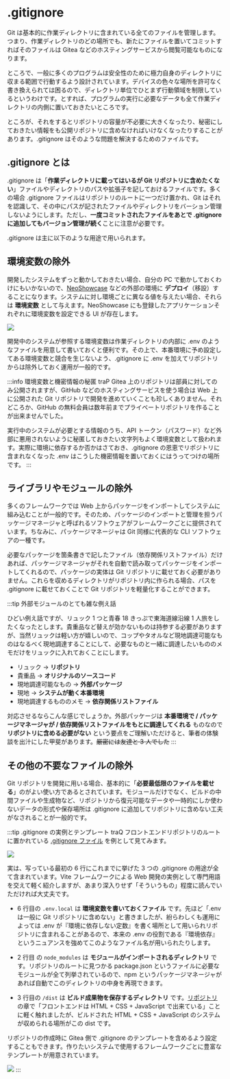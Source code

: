 # .gitignore

Git は基本的に作業ディレクトリに含まれている全てのファイルを管理します。つまり、作業ディレクトリのどの場所でも、新たにファイルを置いてコミットすればそのファイルは Gitea などのホスティングサービスから閲覧可能なものになります。

ところで、一般に多くのプログラムは安全性のために極力自身のディレクトリに収まる範囲で行動するよう設計されています。デバイスの色々な場所を許可なく書き換えられては困るので、ディレクトリ単位でひとまず行動領域を制限しているというわけです。とすれば、プログラムの実行に必要なデータも全て作業ディレクトリの内側に置いておきたいところです。

ところが、それをするとリポジトリの容量が不必要に大きくなったり、秘密にしておきたい情報をも公開リポジトリに含めなければいけなくなったりすることがあります。.gitignore はそのような問題を解決するためのファイルです。

## .gitignore とは

.gitignore は「**作業ディレクトリに載ってはいるが Git リポジトリに含めたくない**」ファイルやディレクトリのパスや拡張子を記しておけるファイルです。多くの場合 .gitignore ファイルはリポジトリのルートに一つだけ置かれ、Git はそれを認識して、その中にパスが記されたファイルやディレクトリをバーション管理しないようにします。ただし、**一度コミットされたファイルをあとで .gitignore に追加してもバージョン管理が続く**ことに注意が必要です。

.gitignore は主に以下のような用途で用いられます。

## 環境変数の除外

開発したシステムをずっと動かしておきたい場合、自分の PC で動かしておくわけにもいかないので、[NeoShowcase](https://ns.trap.jp) などの外部の環境に **デプロイ**（移設）することになります。システムに対し環境ごとに異なる値を与えたい場合、それらは **環境変数** として与えます。NeoShowcase にも登録したアプリケーションそれぞれに環境変数を設定できる UI が存在します。

![](https://md.trap.jp/uploads/upload_37df31b5612b2a7c87af06a9658a780f.png)

開発中のシステムが参照する環境変数は作業ディレクトリの内部に .env のようなファイルを用意して書いておくと便利です。その上で、本番環境に予め設定してある環境変数と競合を生じないよう、.gitignore に .env を加えてリポジトリからは除外しておく運用が一般的です。

:::info 環境変数と機密情報の秘匿
traP Gitea 上のリポジトリは部員に対してのみ公開されますが、GitHub などのホスティングサービスを使う場合は Web 上に公開された Git リポジトリで開発を進めていくことも珍しくありません。それどころか、GitHub の無料会員は数年前までプライベートリポジトリを作ることが出来ませんでした。

実行中のシステムが必要とする情報のうち、API トークン（パスワード）など外部に悪用されないように秘匿しておきたい文字列もよく環境変数として扱われます。実際に環境に依存するか否かはさておき、.gitignore の恩恵でリポジトリに含まれなくなった .env はこうした機密情報を置いておくにはうってつけの場所です。
:::

## ライブラリやモジュールの除外

多くのフレームワークでは Web 上からパッケージをインポートしてシステムに組み込むことが一般的です。そのため、パッケージのインポートと管理を担うパッケージマネージャと呼ばれるソフトウェアがフレームワークごとに提供されています。ちなみに、パッケージマネージャは Git 同様に代表的な CLI ソフトウェアの一種です。

必要なパッケージを箇条書きで記したファイル（依存関係リストファイル）だけあれば、パッケージマネージャがそれを自動で読み取ってパッケージをインポートしてくれるので、パッケージの実体は Git リポジトリに載せておく必要がありません。これらを収めるディレクトリがリポジトリ内に作られる場合、パスを .gitignore に載せておくことで Git リポジトリを軽量化することができます。

:::tip 外部モジュールのとても雑な例え話

ひどい例え話ですが、リュック 1 つと青春 18 きっぷで東海道線沿線 1 人旅をしたくなったとします。貴重品など替えが効かないものは持参する必要がありますが、当然リュックは軽い方が嬉しいので、コップやタオルなど現地調達可能なものはなるべく現地調達することにして、必要なものと一緒に調達したいもののメモだけをリュックに入れておくことにします。

- リュック -> **リポジトリ**
- 貴重品 -> **オリジナルのソースコード**
- 現地調達可能なもの -> **外部パッケージ**
- 現地 -> **システムが動く本番環境**
- 現地調達するもののメモ -> **依存関係リストファイル**

対応させるならこんな感じでしょうか。外部パッケージは **本番環境で / パッケージマネージャが / 依存関係リストファイルをもとに調達してくれる** ものなので **リポジトリに含める必要がない** という要点をご理解いただけると、筆者の体験談を出汁にした甲斐があります。~~厳密には友達と 3 人でした~~
:::

## その他の不要なファイルの除外

Git リポジトリを開発に用いる場合、基本的に「**必要最低限のファイルを載せる**」のがよい使い方であるとされています。モジュールだけでなく、ビルドの中間ファイルや生成物など、リポジトリから復元可能なデータや一時的にしか使わないデータの形式や保存場所は .gitignore に追加してリポジトリに含めない工夫がなされることが一般的です。

:::tip .gitignore の実例とテンプレート
traQ フロントエンドリポジトリのルートに置かれている [.gitignore ファイル](https://github.com/traPtitech/traQ_S-UI/blob/master/.gitignore) を例として見てみます。

![](https://md.trap.jp/uploads/upload_c6f36e1ffb29011a1916357da80e14fb.png)

実は、写っている最初の 6 行にこれまでに挙げた 3 つの .gitignore の用途が全て含まれています。Vite フレームワークによる Web 開発の実例として専門用語を交えて軽く紹介しますが、あまり深入りせず「そういうもの」程度に読んでいただければ大丈夫です。

- 6 行目の `.env.local` は **環境変数を書いておくファイル** です。先ほど「.env は一般に Git リポジトリに含めない」と書きましたが、紛らわしくも運用によっては .env が『環境に依存しない定数』を書く場所として用いられリポジトリに含まれることがあるので、本来の .env の役割である『環境依存』というニュアンスを強めてこのようなファイル名が用いられたりします。

- 2 行目 の `node_modules` は **モジュールがインポートされるディレクトリ** です。リポジトリのルートに見つかる package.json というファイルに必要なモジュールが全て列挙されているので、npm というパッケージマネージャがあれば自動でこのディレクトリの中身を再現できます。

- 3 行目の `/dist` は **ビルド成果物を保存するディレクトリ** です。[リポジトリ](/text/chapter-2/repository.html#共同開発とブランチ) の章で「フロントエンドは HTML + CSS + JavaScript で出来ている」ことに軽く触れましたが、ビルドされた HTML + CSS + JavaScript のシステムが収められる場所がこの dist です。

リポジトリの作成時に Gitea 側で .gitignore のテンプレートを含めるよう設定することもできます。作りたいシステムで使用するフレームワークごとに豊富なテンプレートが用意されています。

![](https://md.trap.jp/uploads/upload_66b56f43c0a0b3abfc352d07ece19a68.png)
:::